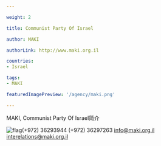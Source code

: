 ```yaml
---

weight: 2

title: Communist Party Of Israel

author: MAKI

authorLink: http://www.maki.org.il 

countries: 
- Israel

tags: 
- MAKI

featuredImagePreview: '/agency/maki.png'

---
```


MAKI, Communist Party Of Israel简介 

<!--more-->

![flag](/agency/maki.png)(+972) 36293944 (+972) 36297263 info@maki.org.il interelations@maki.org.il